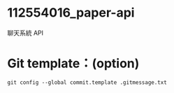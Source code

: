 # 112554016_paper-api
聊天系統 API

# Git template：(option)

```
git config --global commit.template .gitmessage.txt
```